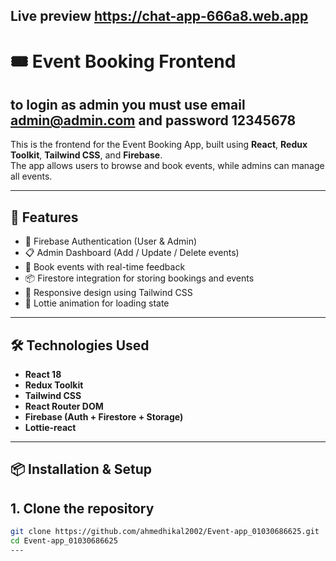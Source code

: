 ## Live preview https://chat-app-666a8.web.app

# 🎟️ Event Booking Frontend
## to login as admin you must use email admin@admin.com and password 12345678

This is the frontend for the Event Booking App, built using **React**, **Redux Toolkit**, **Tailwind CSS**, and **Firebase**.  
The app allows users to browse and book events, while admins can manage all events.

---

## 🚀 Features

- 🔐 Firebase Authentication (User & Admin)
- 📋 Admin Dashboard (Add / Update / Delete events)
- 🛒 Book events with real-time feedback
- 📦 Firestore integration for storing bookings and events
- 🎨 Responsive design using Tailwind CSS
- 🔄 Lottie animation for loading state

---

## 🛠️ Technologies Used

- **React 18**
- **Redux Toolkit**
- **Tailwind CSS**
- **React Router DOM**
- **Firebase (Auth + Firestore + Storage)**
- **Lottie-react**

---
## 📦 Installation & Setup

## 1. Clone the repository

```bash
git clone https://github.com/ahmedhikal2002/Event-app_01030686625.git
cd Event-app_01030686625
---







